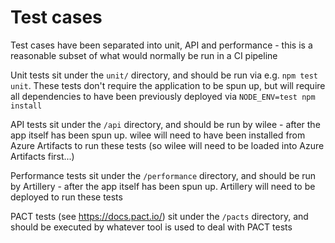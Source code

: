 # Test cases

Test cases have been separated into unit, API and performance - this is a reasonable subset of what would normally be run in a CI pipeline

Unit tests sit under the `unit/` directory, and should be run via e.g. `npm test unit`. These tests don't require the application to be spun up, but will require all dependencies to have been previously deployed via `NODE_ENV=test npm install`

API tests sit under the `/api` directory, and should be run by wilee - after the app itself has been spun up. wilee will need to have been installed from Azure Artifacts to run these tests (so wilee will need to be loaded into Azure Artifacts first...)

Performance tests sit under the `/performance` directory, and should be run by Artillery - after the app itself has been spun up. Artillery will need to be deployed to run these tests

PACT tests (see https://docs.pact.io/) sit under the `/pacts` directory, and should be executed by whatever tool is used to deal with PACT tests